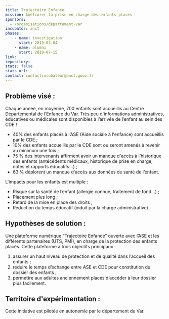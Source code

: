 ```yaml
---
title: Trajectoire Enfance
mission: Améliorer la prise en charge des enfants placés
sponsors:
  - /organisations/departement-var
incubator: anct
phases:
    - name: investigation
      start: 2019-02-04
    - name: alumni
      start: 2019-07-15
link:
repository: 
stats: false 
stats_url: 
contact: contactincubateur@anct.gouv.fr 
---
```


## Problème visé :
Chaque année, en moyenne, 700 enfants sont accueillis au Centre Départemental de l’Enfance du Var.
Très peu d'informations administratives, éducatives ou médicales sont disponibles à l’arrivée de l’enfant au sein des CDE !
- 40% des enfants placés à l’ASE (Aide sociale à l'enfance) sont accueillis par le CDE ;
- 10% des enfants accueillis par le CDE sont ou seront amenés à revenir au minimum une fois ;
- 75 % des intervenants affirment avoir un manque d'accès à l’historique des enfants (antécédents médicaux, historique de prise en charge, notes et rapports éducatifs...) ;
- 63 % déplorent un manque d'accès aux données de santé de l’enfant.

L'impacts pour les enfants est multiple :
- Risque sur la santé de l’enfant (allergie connue, traitement de fond...) ;
- Placement plus long ;
- Retard de la mise en place des droits ;
- Réduction du temps éducatif (induit par la charge administrative).

## Hypothèses de solution : 
Une plateforme numérique “Trajectoire Enfance” ouverte avec l’ASE et les différents partenaires (UTS, PMI), en charge de la protection des enfants placés.
Cette plateforme a trois objectifs principaux :
1. assurer un haut niveau de protection et de qualité dans l’accueil des enfants ;
2. réduire le temps d’échange entre ASE et CDE pour constitution du dossier des enfants ;
3. permettre aux adultes anciennement placés d’accéder à leur dossier plus facilement.

## Territoire d'expérimentation : 
Cette initiative est pilotée en autonomie par le département du Var.
